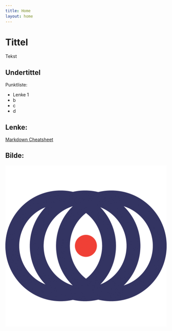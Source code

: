 ```yaml
---
title: Home
layout: home
---
```


# Tittel

Tekst

## Undertittel

Punktliste:
- Lenke 1
- b
- c
- d

## Lenke:

[Markdown Cheatsheet](https://github.com/adam-p/markdown-here/wiki/Markdown-Cheatsheet)

## Bilde:

![](assets/images/kdrs_logo.png)


